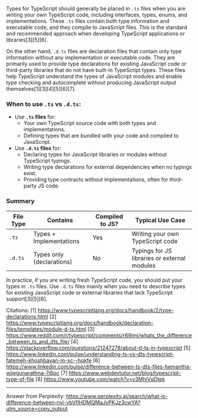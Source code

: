 Types for TypeScript should generally be placed in `.ts` files when you are writing your own TypeScript code, including
interfaces, types, enums, and implementations. These `.ts` files contain both type information and executable code, and they
compile to JavaScript files. This is the standard and recommended approach when developing TypeScript applications or
libraries[3][5][6].

On the other hand, `.d.ts` files are declaration files that contain only type information without any implementation or
executable code. They are primarily used to provide type declarations for existing JavaScript code or third-party libraries
that do not have built-in TypeScript types. These files help TypeScript understand the types of JavaScript modules and enable
type checking and autocomplete without producing JavaScript output themselves[1][3][4][5][6][7].

### When to use `.ts` vs `.d.ts`:

- Use **`.ts` files** for:
  - Your own TypeScript source code with both types and implementations.
  - Defining types that are bundled with your code and compiled to JavaScript.
- Use **`.d.ts` files** for:
  - Declaring types for JavaScript libraries or modules without TypeScript typings.
  - Writing type declarations for external dependencies when no typings exist.
  - Providing type contracts without implementations, often for third-party JS code.

### Summary

| File Type | Contains                  | Compiled to JS? | Typical Use Case                             |
| --------- | ------------------------- | --------------- | -------------------------------------------- |
| `.ts`     | Types + Implementations   | Yes             | Writing your own TypeScript code             |
| `.d.ts`   | Types only (declarations) | No              | Typings for JS libraries or external modules |

In practice, if you are writing fresh TypeScript code, you should put your types in `.ts` files. Use `.d.ts` files mainly
when you need to describe types for existing JavaScript code or external libraries that lack TypeScript support[3][5][6].

Citations: [1] https://www.typescriptlang.org/docs/handbook/2/type-declarations.html [2]
https://www.typescriptlang.org/docs/handbook/declaration-files/templates/module-d-ts.html [3]
https://www.reddit.com/r/typescript/comments/r69jmi/whats_the_difference_between_ts_and_dts_file/ [4]
https://stackoverflow.com/questions/21247278/about-d-ts-in-typescript [5]
https://www.linkedin.com/pulse/understanding-ts-vs-dts-typescript-fatemeh-khoshbayan-m-sc--hqkfe [6]
https://www.linkedin.com/pulse/difference-between-ts-dts-files-hemantha-wijegunarathna-7j6pc [7]
https://www.webdevtutor.net/blog/typescript-type-of-file [8] https://www.youtube.com/watch?v=v3MhjVqDtek

---

Answer from Perplexity:
https://www.perplexity.ai/search/what-is-difference-between-nvi-vbVfIHDMQMaJyPKJz3cwYA?utm_source=copy_output
